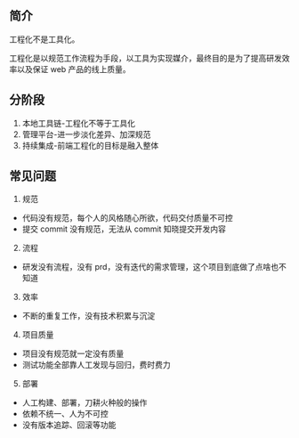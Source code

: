 ## 简介

工程化不是工具化。

工程化是以规范工作流程为手段，以工具为实现媒介，最终目的是为了提高研发效率以及保证 web 产品的线上质量。

## 分阶段

1. 本地工具链-工程化不等于工具化
2. 管理平台-进一步淡化差异、加深规范
3. 持续集成-前端工程化的目标是融入整体

## 常见问题

1. 规范

- 代码没有规范，每个人的风格随心所欲，代码交付质量不可控
- 提交 commit 没有规范，无法从 commit 知晓提交开发内容

2. 流程

- 研发没有流程，没有 prd，没有迭代的需求管理，这个项目到底做了点啥也不知道

3. 效率

- 不断的重复工作，没有技术积累与沉淀

4. 项目质量

- 项目没有规范就一定没有质量
- 测试功能全部靠人工发现与回归，费时费力

5. 部署

- 人工构建、部署，刀耕火种般的操作
- 依赖不统一、人为不可控
- 没有版本追踪、回滚等功能
